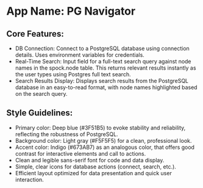 # **App Name**: PG Navigator

## Core Features:

- DB Connection: Connect to a PostgreSQL database using connection details. Uses environment variables for credentials.
- Real-Time Search: Input field for a full-text search query against node names in the spock.node table. This returns relevant results instantly as the user types using Postgres full text search.
- Search Results Display: Displays search results from the PostgreSQL database in an easy-to-read format, with node names highlighted based on the search query.

## Style Guidelines:

- Primary color: Deep blue (#3F51B5) to evoke stability and reliability, reflecting the robustness of PostgreSQL.
- Background color: Light gray (#F5F5F5) for a clean, professional look.
- Accent color: Indigo (#673AB7) as an analogous color, that offers good contrast for interactive elements and call to actions.
- Clean and legible sans-serif font for code and data display.
- Simple, clear icons for database actions (connect, search, etc.).
- Efficient layout optimized for data presentation and quick user interaction.